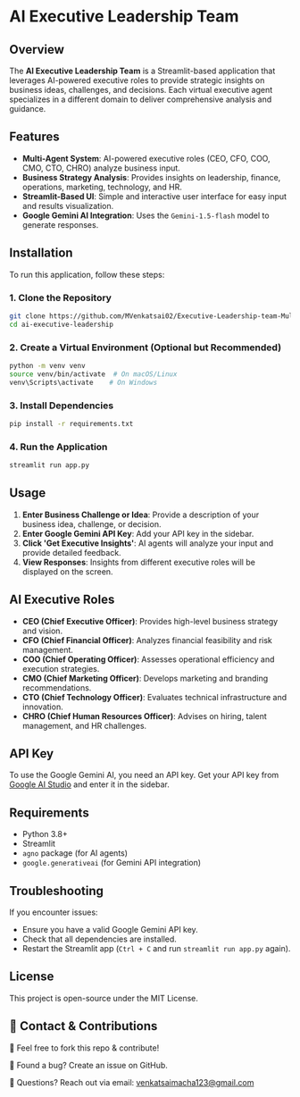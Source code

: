 # AI Executive Leadership Team

## Overview
The **AI Executive Leadership Team** is a Streamlit-based application that leverages AI-powered executive roles to provide strategic insights on business ideas, challenges, and decisions. Each virtual executive agent specializes in a different domain to deliver comprehensive analysis and guidance.

## Features
- **Multi-Agent System**: AI-powered executive roles (CEO, CFO, COO, CMO, CTO, CHRO) analyze business input.
- **Business Strategy Analysis**: Provides insights on leadership, finance, operations, marketing, technology, and HR.
- **Streamlit-Based UI**: Simple and interactive user interface for easy input and results visualization.
- **Google Gemini AI Integration**: Uses the `Gemini-1.5-flash` model to generate responses.

## Installation
To run this application, follow these steps:

### 1. Clone the Repository
```bash
git clone https://github.com/MVenkatsai02/Executive-Leadership-team-Multi-Agent
cd ai-executive-leadership
```

### 2. Create a Virtual Environment (Optional but Recommended)
```bash
python -m venv venv
source venv/bin/activate  # On macOS/Linux
venv\Scripts\activate    # On Windows
```

### 3. Install Dependencies
```bash
pip install -r requirements.txt
```

### 4. Run the Application
```bash
streamlit run app.py
```

## Usage
1. **Enter Business Challenge or Idea**: Provide a description of your business idea, challenge, or decision.
2. **Enter Google Gemini API Key**: Add your API key in the sidebar.
3. **Click 'Get Executive Insights'**: AI agents will analyze your input and provide detailed feedback.
4. **View Responses**: Insights from different executive roles will be displayed on the screen.

## AI Executive Roles
- **CEO (Chief Executive Officer)**: Provides high-level business strategy and vision.
- **CFO (Chief Financial Officer)**: Analyzes financial feasibility and risk management.
- **COO (Chief Operating Officer)**: Assesses operational efficiency and execution strategies.
- **CMO (Chief Marketing Officer)**: Develops marketing and branding recommendations.
- **CTO (Chief Technology Officer)**: Evaluates technical infrastructure and innovation.
- **CHRO (Chief Human Resources Officer)**: Advises on hiring, talent management, and HR challenges.

## API Key
To use the Google Gemini AI, you need an API key. Get your API key from [Google AI Studio](https://aistudio.google.com/app/apikey) and enter it in the sidebar.

## Requirements
- Python 3.8+
- Streamlit
- `agno` package (for AI agents)
- `google.generativeai` (for Gemini API integration)

## Troubleshooting
If you encounter issues:
- Ensure you have a valid Google Gemini API key.
- Check that all dependencies are installed.
- Restart the Streamlit app (`Ctrl + C` and run `streamlit run app.py` again).

## License
This project is open-source under the MIT License.

## 📩 Contact & Contributions

🔹 Feel free to fork this repo & contribute!

🔹 Found a bug? Create an issue on GitHub.

🔹 Questions? Reach out via email: venkatsaimacha123@gmail.com

